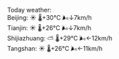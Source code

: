 Today weather:  
Beijing: ☀️   🌡️+30°C 🌬️↓7km/h  
Tianjin: ☀️   🌡️+26°C 🌬️↓7km/h  
Shijiazhuang: ⛅️  🌡️+29°C 🌬️←12km/h  
Tangshan: ☀️   🌡️+26°C 🌬️←11km/h  
